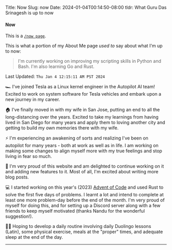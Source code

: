 Title: Now
Slug: now
Date: 2024-01-04T00:14:50-08:00
tldr: What Guru Das Srinagesh is up to now

#### Now

This is a [`/now page`](https://nownownow.com/about).

This is what a portion of my About Me page _used to_ say about what I'm up to now:

> I'm currently working on improving my scripting skills in Python and Bash. I'm also learning Go and Rust.

Last Updated: `Thu Jan 4 12:15:11 AM PST 2024`

🏎️ I've joined Tesla as a Linux kernel engineer in the Autopilot AI team! Excited to
work on system software for Tesla vehicles and embark upon a new journey in my
career.

🏠 I've finally moved in with my wife in San Jose, putting an end to all the
long-distancing over the years. Excited to take my learnings from having lived in San
Diego for many years and apply them to loving another city and getting to build my
own memories there with my wife.

⚡ I'm experiencing an awakening of sorts and realizing I've been on autopilot for
many years - both at work as well as in life. I am working on making some changes to
align myself more with my true feelings and stop living in fear so much.

🤖 I'm very proud of this website and am delighted to continue working on it and
adding new features to it. Most of all, I'm excited about writing more blog posts.

💻 I started working on this year's (2023) [Advent of
Code](https://adventofcode.com/2023) and used Rust to solve the first five days of
problems. I learnt a lot and intend to complete at least one more problem-day before
the end of the month. I'm very proud of myself for doing this, and for setting up a
Discord server along with a few friends to keep myself motivated (thanks Nandu for
the wonderful suggestion!).

🏋🏾 Hoping to develop a daily routine involving daily Duolingo lessons (Latin), some
physical exercise, meals at the "proper" times, and adequate sleep at the end of the
day.

---
